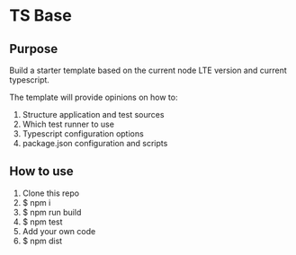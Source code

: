 # TS Base

## Purpose

Build a starter template based on the current node LTE version and current typescript.

The template will provide opinions on how to:
1. Structure application and test sources
1. Which test runner to use
1. Typescript configuration options
1. package.json configuration and scripts

## How to use

1. Clone this repo
1. $ npm i
1. $ npm run build
1. $ npm test
1. Add your own code
2. $ npm dist

